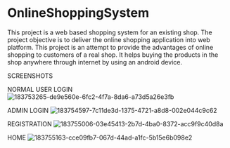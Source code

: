 # OnlineShoppingSystem
This project is a web based shopping system for an existing shop. The project objective is to deliver the online shopping application into web platform. This project is an attempt to provide the advantages of online shopping to customers of a real shop. It helps buying the products in the shop anywhere through internet by using an android device.

SCREENSHOTS

NORMAL USER LOGIN
![183753265-de9e560e-6fc2-4f7a-8da6-a73d5a26e3fb](https://github.com/Sanket689/OnlineShoppingSystem/assets/123076146/b5c1d904-8fba-4f87-96b4-1ede530378c5)

ADMIN LOGIN
![183754597-7c11de3d-1375-4721-a8d8-002e044c9c62](https://github.com/Sanket689/OnlineShoppingSystem/assets/123076146/dfaea0df-4c12-418f-a42e-6f6023edb9e3)

REGISTRATION
![183755006-03e45413-2b7d-4ba0-8372-acc9f9c40d8a](https://github.com/Sanket689/OnlineShoppingSystem/assets/123076146/ebeb9ce7-db0f-4e26-98e5-f98a35090221)

HOME
![183755163-cce09fb7-067d-44ad-a1fc-5b15e6b098e2](https://github.com/Sanket689/OnlineShoppingSystem/assets/123076146/fb63df53-2b71-43fd-89de-c055d84b0d02)


